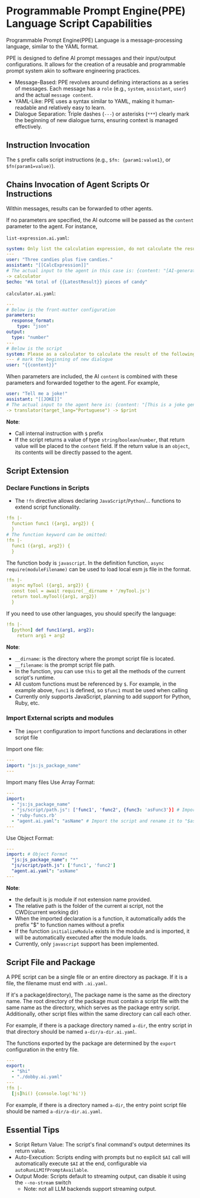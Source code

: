 # Programmable Prompt Engine(PPE) Language Script Capabilities

Programmable Prompt Engine(PPE) Language is a message-processing language, similar to the YAML format.

PPE is designed to define AI prompt messages and their input/output configurations. It allows for the creation of a reusable and programmable prompt system akin to software engineering practices.

* Message-Based: PPE revolves around defining interactions as a series of messages. Each message has a `role` (e.g., `system`, `assistant`, `user`) and the actual `message content`.
* YAML-Like: PPE uses a syntax similar to YAML, making it human-readable and relatively easy to learn.
* Dialogue Separation: Triple dashes (`---`) or asterisks (`***`) clearly mark the beginning of new dialogue turns, ensuring context is managed effectively.

## Instruction Invocation

The `$` prefix calls script instructions (e.g., `$fn: {param1:value1}`, or `$fn(param1=value)`).

## Chains Invocation of Agent Scripts Or Instructions

Within messages, results can be forwarded to other agents.

If no parameters are specified, the AI outcome will be passed as the `content` parameter to the agent. For instance,

`list-expression.ai.yaml`:

```yaml
system: Only list the calculation expression, do not calculate the result
---
user: "Three candies plus five candies."
assistant: "[[CalcExpression]]"
# The actual input to the agent in this case is: {content: "[AI-generated calculation expression]"}
-> calculator
$echo: "#A total of {{LatestResult}} pieces of candy"
```

`calculator.ai.yaml`:

```yaml
---
# Below is the front-matter configuration
parameters:
  response_format:
    type: "json"
output:
  type: "number"
---
# Below is the script
system: Please as a calculator to calculate the result of the following expression. Only output the result.
--- # mark the beginning of new dialogue
user: "{{content}}"
```

When parameters are included, the AI `content` is combined with these parameters and forwarded together to the agent. For example,

```yaml
user: "Tell me a joke!"
assistant: "[[JOKE]]"
# The actual input to the agent here is: {content: "[This is a joke generated by AI]", target_lang: "Portuguese"}
-> translator(target_lang="Portuguese") -> $print
```

**Note**:

* Call internal instruction with `$` prefix
* If the script returns a value of type `string`/`boolean`/`number`, that return value will be placed to the `content` field. If the return value is an `object`, its contents will be directly passed to the agent.

## Script Extension

### Declare Functions in Scripts

* The `!fn` directive allows declaring `JavaScript`/`Python`/... functions to extend script functionality.

```yaml
!fn |-
  function func1 ({arg1, arg2}) {
  }
# The function keyword can be omitted:
!fn |-
  func1 ({arg1, arg2}) {
  }
```

The function body is `javascript`. In the definition function, `async require(moduleFilename)` can be used to load local esm js file in the format.

```yaml
!fn |-
  async myTool ({arg1, arg2}) {
  const tool = await require(__dirname + '/myTool.js')
  return tool.myTool({arg1, arg2})
  }
```

If you need to use other languages, you should specify the language:

```yaml
!fn |-
  [python] def func1(arg1, arg2):
    return arg1 + arg2
```

**Note**:

* `__dirname`: is the directory where the prompt script file is located.
* `__filename`: is the prompt script file path.
* In the function, you can use `this` to get all the methods of the current script's runtime.
* All custom functions must be referenced by `$`. For example, in the example above, `func1` is defined, so `$func1` must be used when calling
* Currently only supports JavaScript, planning to add support for Python, Ruby, etc.

### Import External scripts and modules

* The `import` configuration to import functions and declarations in other script file

Import one file:

```yaml
---
import: "js:js_package_name"
---
```

Import many files Use Array Format:

```yaml
---
import:
  - "js:js_package_name"
  - "js/script/path.js": ['func1', 'func2', {func3: 'asFunc3'}] # Import only the specified functions
  - 'ruby-funcs.rb'
  - "agent.ai.yaml": "asName" # Import the script and rename it to "$asName"
---
```

Use Object Format:

```yaml
---
import: # Object Format
  "js:js_package_name": "*"
  "js/script/path.js": ['func1', 'func2']
  "agent.ai.yaml": "asName"
---
```

**Note**:

* the default is js module if not extension name provided.
* The relative path is the folder of the current ai script, not the CWD(current working dir)
* When the imported declaration is a function, it automatically adds the prefix "$" to function names without a prefix
* If the function `initializeModule` exists in the module and is imported, it will be automatically executed after the module loads.
* Currently, only `javascript` support has been implemented.

## Script File and Package

A PPE script can be a single file or an entire directory as package. If it is a file, the filename must end with `.ai.yaml`.

If it's a package(directory), The package name is the same as the directory name. The root directory of the package must contain a script file with the same name as the directory, which serves as the package entry script. Additionally, other script files within the same directory can call each other.

For example, if there is a package directory named `a-dir`, the entry script in that directory should be named `a-dir/a-dir.ai.yaml`.

The functions exported by the package are determined by the `export` configuration in the entry file.

```yaml
---
export:
  - "$hi"
  - "./dobby.ai.yaml"
---
!fn |-
  [js]hi() {console.log('hi')}
```

For example, if there is a directory named `a-dir`, the entry point script file should be named `a-dir/a-dir.ai.yaml`.

## Essential Tips

* Script Return Value: The script's final command's output determines its return value.
* Auto-Execution: Scripts ending with prompts but no explicit `$AI` call will automatically execute `$AI` at the end, configurable via `autoRunLLMIfPromptAvailable`.
* Output Mode: Scripts default to streaming output, can disable it using the `--no-stream` switch
  * Note: not all LLM backends support streaming output.
